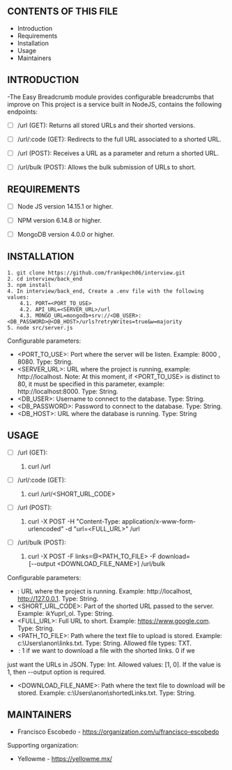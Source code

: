 CONTENTS OF THIS FILE
---------------------

 * Introduction
 * Requirements
 * Installation
 * Usage
 * Maintainers


INTRODUCTION
------------

-The Easy Breadcrumb module provides configurable breadcrumbs that improve on
This project is a service built in NodeJS, contains the following endpoints:
- [ ] /url (GET): Returns all stored URLs and their shorted versions.
- [ ] /url/:code (GET): Redirects to the full URL associated to a shorted URL.
- [ ] /url (POST): Receives a URL as a parameter and return a shorted URL.
- [ ] /url/bulk (POST): Allows the bulk submission of URLs to short.


REQUIREMENTS
------------

- [ ] Node JS version 14.15.1 or higher.
- [ ] NPM version 6.14.8 or higher.
- [ ] MongoDB version 4.0.0 or higher.


INSTALLATION
------------

    1. git clone https://github.com/frankpech06/interview.git
    2. cd interview/back_end
    3. npm install
    4. In interview/back_end, Create a .env file with the following values:
        4.1. PORT=<PORT_TO_USE>
        4.2. API_URL=<SERVER_URL>/url
        4.3. MONGO_URL=mongodb+srv://<DB_USER>:<DB_PASSWORD>@<DB_HOST>/urls?retryWrites=true&w=majority
    5. node src/server.js

Configurable parameters:
 * <PORT_TO_USE>: Port where the server will be listen. Example: 8000
 , 8080. Type: String.
 * <SERVER_URL>: URL where the project is running, example: http://localhost. Note: At this moment, 
 if <PORT_TO_USE> is distinct to 80, it must be specified in this parameter, example:
 http://localhost:8000. Type: String.
 * <DB_USER>: Username to connect to the database. Type: String.
 * <DB_PASSWORD>: Password to connect to the database. Type: String. 
 * <DB_HOST>: URL where the database is running. Type: String


USAGE
-------------

- [ ] /url (GET):

    1. curl <HOSTNAME>/url

- [ ] /url/:code (GET):

    1. curl <HOSTNAME>/url/<SHORT_URL_CODE>

- [ ] /url (POST):

    1. curl -X POST -H "Content-Type: application/x-www-form-urlencoded" 
    -d "url=<FULL_URL>" <HOSTNAME>/url

- [ ] /url/bulk (POST):

    1. curl -X POST -F links=@<PATH_TO_FILE> -F download=<OPTION> 
    [--output <DOWNLOAD_FILE_NAME>] <HOSTNAME>/url/bulk

Configurable parameters:
 * <HOSTNAME>: URL where the project is running. Example: http://localhost, 
 http://127.0.0.1. Type: String.
 * <SHORT_URL_CODE>: Part of the shorted URL passed to the server. 
 Example: ikYuprl_ol. Type: String.
 * <FULL_URL>: Full URL to short. Example: https://www.google.com. Type: String.
 * <PATH_TO_FILE>: Path where the text file to upload is stored. Example:
 c:\Users\anon\links.txt. Type: String. Allowed file types: TXT.
 * <OPTION>: 1 if we want to download a file with the shorted links. 0 if we
 just want the URLs in JSON. Type: Int. Allowed values: [1, 0].
 If the value is 1, then --output option is required.
 * <DOWNLOAD_FILE_NAME>: Path where the text file to download will be stored. 
 Example: c:\Users\anon\shortedLinks.txt. Type: String.


MAINTAINERS
-----------

 * Francisco Escobedo - https://organization.com/u/francisco-escobedo

Supporting organization:

 * Yellowme - https://yellowme.mx/
